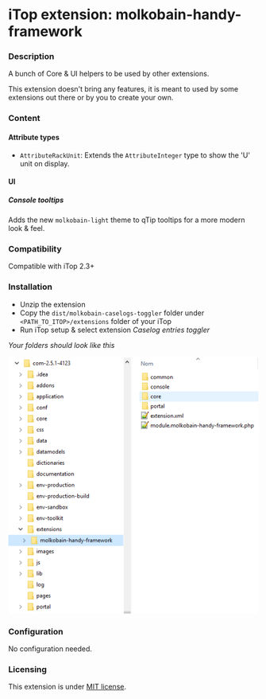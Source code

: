 # iTop extension: molkobain-handy-framework

### Description
A bunch of Core & UI helpers to be used by other extensions.

This extension doesn't bring any features, it is meant to used by some extensions out there or by you to create your own.

### Content
#### Attribute types
* `AttributeRackUnit`: Extends the `AttributeInteger` type to show the 'U' unit on display.

#### UI
##### Console tooltips
Adds the new `molkobain-light` theme to qTip tooltips for a more modern look & feel.

### Compatibility
Compatible with iTop 2.3+

### Installation
* Unzip the extension
* Copy the ``dist/molkobain-caselogs-toggler`` folder under ``<PATH_TO_ITOP>/extensions`` folder of your iTop
* Run iTop setup & select extension *Caselog entries toggler*

*Your folders should look like this*

![Extensions folder](https://raw.githubusercontent.com/Molkobain/itop-handy-framework/master/docs/mhf-install.PNG)

### Configuration
No configuration needed.

### Licensing
This extension is under [MIT license](https://en.wikipedia.org/wiki/MIT_License).
